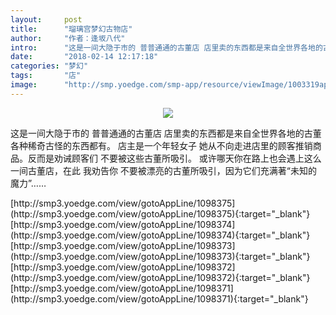 ```yaml
---
layout:     post
title:      "瑠璃宫梦幻古物店"
author:     "作者：逢坂八代"
intro:      "这是一间大隐于市的 普普通通的古董店 店里卖的东西都是来自全世界各地的古董 各种稀奇古怪的东西都有。 店主是一个年轻女子 她从不向走进店里的顾客推销商品。反而是劝诫顾客们 不要被这些古董所吸引。 或许哪天你在路上也会遇上这么一间古董店，在此 我劝告你 不要被漂亮的古董所吸引，因为它们充满著“未知的魔力”……"
date:       "2018-02-14 12:17:18"
categories: "梦幻"
tags:       "店"
image:      "http://smp.yoedge.com/smp-app/resource/viewImage/1003319appline.png"
---
```

<div style="text-align: center">
<p><img src="http://smp.yoedge.com/smp-app/resource/viewImage/1003319appline.png"/></p>
</div>
<p class="post-meta">
<span>这是一间大隐于市的 普普通通的古董店 店里卖的东西都是来自全世界各地的古董 各种稀奇古怪的东西都有。 店主是一个年轻女子 她从不向走进店里的顾客推销商品。反而是劝诫顾客们 不要被这些古董所吸引。 或许哪天你在路上也会遇上这么一间古董店，在此 我劝告你 不要被漂亮的古董所吸引，因为它们充满著“未知的魔力”……</span>
</p>
[http://smp3.yoedge.com/view/gotoAppLine/1098375](http://smp3.yoedge.com/view/gotoAppLine/1098375){:target="_blank"}
[http://smp3.yoedge.com/view/gotoAppLine/1098374](http://smp3.yoedge.com/view/gotoAppLine/1098374){:target="_blank"}
[http://smp3.yoedge.com/view/gotoAppLine/1098373](http://smp3.yoedge.com/view/gotoAppLine/1098373){:target="_blank"}
[http://smp3.yoedge.com/view/gotoAppLine/1098372](http://smp3.yoedge.com/view/gotoAppLine/1098372){:target="_blank"}
[http://smp3.yoedge.com/view/gotoAppLine/1098371](http://smp3.yoedge.com/view/gotoAppLine/1098371){:target="_blank"}


